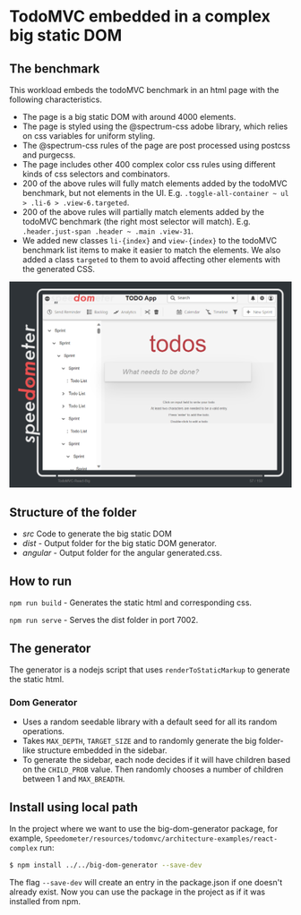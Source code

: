 # TodoMVC embedded in a complex big static DOM

## The benchmark

This workload embeds the todoMVC benchmark in an html page with the following characteristics.

-   The page is a big static DOM with around 4000 elements.
-   The page is styled using the @spectrum-css adobe library, which relies on css variables for uniform styling.
-   The @spectrum-css rules of the page are post processed using postcss and purgecss.
-   The page includes other 400 complex color css rules using different kinds of css selectors and combinators.
-   200 of the above rules will fully match elements added by the todoMVC benchmark, but not elements in the UI. E.g. `.toggle-all-container ~ ul > .li-6 > .view-6.targeted`.
-   200 of the above rules will partially match elements added by the todoMVC benchmark (the right most selector will match). E.g. `.header.just-span .header ~ .main .view-31`.
-   We added new classes `li-{index}` and `view-{index}` to the todoMVC benchmark list items to make it easier to match the elements. We also added a class `targeted` to them to avoid affecting other elements with the generated CSS.

<p align = "center">
<img src="complex-dom-workload.png" alt="workload" width="800"/>
</p>

## Structure of the folder

-   _src_ Code to generate the big static DOM
-   _dist_ - Output folder for the big static DOM generator.
-   _angular_ - Output folder for the angular generated.css.

## How to run

`npm run build` - Generates the static html and corresponding css.

`npm run serve` - Serves the dist folder in port 7002.

## The generator

The generator is a nodejs script that uses `renderToStaticMarkup` to generate the static html.

### Dom Generator

-   Uses a random seedable library with a default seed for all its random operations.
-   Takes `MAX_DEPTH`, `TARGET_SIZE` and to randomly generate the big folder-like structure embedded in the sidebar.
-   To generate the sidebar, each node decides if it will have children based on the `CHILD_PROB` value. Then randomly chooses a number of children between 1 and `MAX_BREADTH`.

## Install using local path

In the project where we want to use the big-dom-generator package, for example, `Speedometer/resources/todomvc/architecture-examples/react-complex` run:

```bash
$ npm install ../../big-dom-generator --save-dev
```

The flag `--save-dev` will create an entry in the package.json if one doesn't already exist. Now you can use the package in the project as if it was installed from npm.